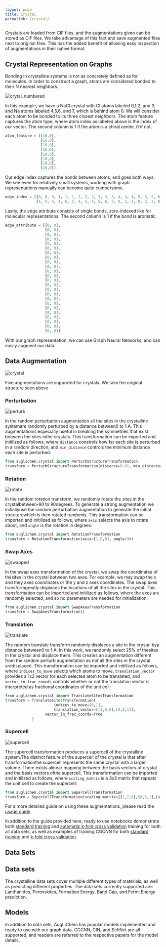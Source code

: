 ```yaml
---
layout: page
title: Crystal
permalink: /crystal/
---
```


Crystals are loaded from CIF files, and the augmentations given can be stored as CIF files.
We take advantage of this fact and save augmented files next to original files.
This has the added benefit of allowing easy inspection of augmentations in their native format.

## Crystal Representation on Graphs

Bonding in crystalline systems is not as concretely defined as for molecules.
In order to construct a graph, atoms are considered bonded to their N nearest neighbors.

![crytal_numbered](../images/NaCl_numbered.png)

In this example, we have a NaCl crystal with Cl atoms labeled 0,1,2, and 3, and Na atoms labeled 4,5,6, and 7, which is behind atom 0.
We will consider each atom to be bonded to its three closest neighbors.
The atom feature captures the atom type, where atom index as labeled above is the index of our vector.
The second column is 1 if the atom is a chiral center, 0 if not.

```python
atom_feature = [[16,0],
                [16,0],
                [16,0],
                [16,0],
                [10,0],
                [10,0],
                [10,0],
                [10,0]]
```

Our edge index captures the bonds between atoms, and goes both ways.
We see even for relatively small systems, working with graph representations manually can become quite cumbersome.

```python
edge_index = [[0, 0, 0, 1, 1, 1, 2, 2, 2, 3, 3, 3, 4, 4, 4, 5, 5, 5, 6, 6, 6, 7, 7, 7],
              [4, 5, 6, 4, 6, 7, 4, 5, 7, 5, 6, 7, 0, 1, 2, 0, 2, 3, 0, 1, 3, 1, 2, 3]]
```

Lastly, the edge attribute consists of single bonds, zero-indexed like for molecular representations.
The second column is 1 if the bond is aromatic.

```python
edge_attribute = [[0, 0],
                  [0, 0],
                  [0, 0],
                  [0, 0],
                  [0, 0],
                  [0, 0],
                  [0, 0],
                  [0, 0],
                  [0, 0],
                  [0, 0],
                  [0, 0],
                  [0, 0],
                  [0, 0],
                  [0, 0],
                  [0, 0],
                  [0, 0],
                  [0, 0],
                  [0, 0],
                  [0, 0],
                  [0, 0],
                  [0, 0],
                  [0, 0],
                  [0, 0],
                  [0, 0]]

```

With our graph representation, we can use Graph Neural Networks, and can easily augment our data.


## Data Augmentation

![crystal](../images/NaCl.png)

Five augmentations are supported for crystals.
We take the original structure seen above

### Perturbation

![perturb](../images/NaCl_perturb.png)

In the random perturbation augmentation all the sites in the crystalline systemare randomly perturbed by a distance between0 to 1 A. This augmentationis especially useful in breaking the symmetries that exist between the sites inthe crystals.
This transformation can be imported and initilized as follows, where `distance` constrols how far each site is perturbed in a random direction, and `min_distance` controls the minimum distance each site is perturbed:

```python
from auglichem.crystal import PerturbStructureTransformation
transform = PerturbStructureTransformation(distance=0.01, min_distance=0.005)
```

### Rotation

![rotate](../images/NaCl_rotate.png)

In the random rotation transform, we randomly rotate the sites in the crystalbetween-90 to 90degrees. To generate a strong augmentation we initiallyuse  the  random  perturbation  augmentation  to  generate  the  initial  strcuturewhich is then rotated randomly.
This transformation can be imported and initilized as follows, where `axis` selects the axis to rotate about, and `angle` is the rotation in degrees:

```python
from auglichem.crystal import RotationTransformation
transform = RotationTransformation(axis=[1,0,0], angle=90)
```

### Swap Axes

![swapped](../images/NaCl_swapped.png)

In the swap axes transformation of the crystal, we swap the coordinates of thesites in the crystal between two axes. For example, we may swap the x and they axes coordinates or the y and z axes coordinates. The swap axes transformgreatly displaces the locations of all the sites in the crystal.
This transformation can be imported and initilized as follows, where the axes are randomly selected, and so no parameters are needed for initialization:

```python
from auglichem.crystal import SwapAxesTransformation
transform = SwapAxesTransformation()
```

### Translation

![translate](../images/NaCl_translate.png)

The random translate transform randomly displaces a site in the crystal bya distance between0 to 1 A. In this work, we randomly select 25% of thesites in the crystal and displace them. This creates an augmentation different from the random perturb augmentation as not all the sites in the crystal aredisplaced.
This transformation can be imported and initilized as follows, where `indices_to_move` selects which atoms to move, `translation_vector` provides a 1x3 vector for each selected atom to be translated, and `vector_in_frac_coords` controls whether or not the translation vector is interpreted as fractional coordinates of the unit cell:

```python
from auglichem.crystal import TranslateSitesTransformation
transform = TranslateSitesTransformation(
                      indices_to_move=[0,1],
                      translation_vector=[[1,0,0],[0,0,1]],
      		      vector_in_frac_coords=True
            )
```

### Supercell

![supercell](../images/NaCl_super.png)

The supercell transformation produces a supercell of the crystalline system.The distinct feature of the supercell of the crystal is that after transformationthe supercell represents the same crystal with a larger volume. There exists alinear mapping between the basis vectors of crystal and the basis vectors ofthe supercell.
This transformation can be imported and initilized as follows, where `scaling_matrix` is a 3x3 matrix that repeats the unit cell to create the supercell:

```python
from auglichem.crystal import SupercellTransformation
transform = SupercellTransformation(scaling_matrix=[[1,2,0],[0,3,1],[4,1,1]])
```


For a more detailed guide on using these augmentations, please read the [usage guide](../usage_guide).

In addition to the guide provided here, ready to use notebooks demonstrate both [standard training](https://github.com/BaratiLab/AugLiChem/blob/main/examples/crystal_dataset.ipynb) and [automatic k-fold cross validation](https://github.com/BaratiLab/AugLiChem/blob/main/examples/crystal_kfold_dataset.ipynb) training for both all data sets, as well as examples of training CGCNN for both [standard training](https://github.com/BaratiLab/AugLiChem/blob/main/examples/crystal_cgcnn_dataset.ipynb) and [k-fold cross validation](https://github.com/BaratiLab/AugLiChem/blob/main/examples/crystal_cgcnn_kfold_dataset.ipynb).

## Data Sets

## Data sets

The crystalline data sets cover multiple different types of materials, as well as predicting different properties.
The data sets currently supported are: Lanthanides, Perovskites, Formation Energy, Band Gap, and Fermi Energy prediction.


## Models

In addition to data sets, AugLiChem has popular models implemented and ready to use with our graph data. CGCNN, GIN, and SchNet are all supported, and readers are referred to the respective papers for the model details.

